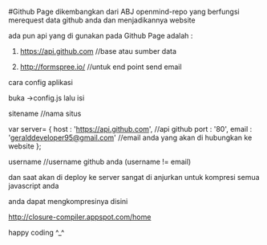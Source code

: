 #Github Page
dikembangkan dari ABJ openmind-repo
yang berfungsi merequest data github anda 
dan menjadikannya website

ada pun api yang di gunakan pada Github Page
adalah :

1. https://api.github.com  //base atau sumber data

2. http://formspree.io/  //untuk end point send email


cara config aplikasi

buka ->config.js lalu isi

sitename  //nama situs

var server= {
   host : 'https://api.github.com', //api github 
   port : '80',
   email : 'geralddeveloper95@gmail.com'  //email anda yang akan di hubungkan ke website
};

username //username github anda (username != email)

dan saat akan di deploy ke server sangat di anjurkan untuk kompresi semua javascript anda

anda dapat mengkompresinya disini

http://closure-compiler.appspot.com/home

happy coding  ^_^

